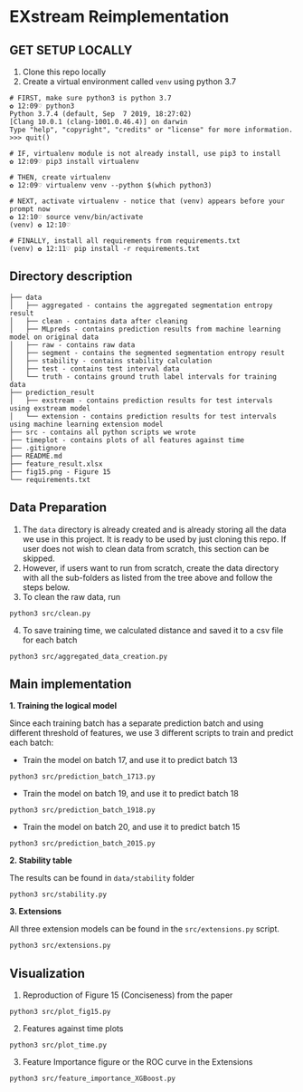# EXstream Reimplementation

## GET SETUP LOCALLY
1. Clone this repo locally
2. Create a virtual environment called `venv` using python 3.7
```
# FIRST, make sure python3 is python 3.7
✿ 12:09♡ python3
Python 3.7.4 (default, Sep  7 2019, 18:27:02)
[Clang 10.0.1 (clang-1001.0.46.4)] on darwin
Type "help", "copyright", "credits" or "license" for more information.
>>> quit()

# IF, virtualenv module is not already install, use pip3 to install
✿ 12:09♡ pip3 install virtualenv

# THEN, create virtualenv
✿ 12:09♡ virtualenv venv --python $(which python3)

# NEXT, activate virtualenv - notice that (venv) appears before your prompt now
✿ 12:10♡ source venv/bin/activate
(venv) ✿ 12:10♡ 

# FINALLY, install all requirements from requirements.txt
(venv) ✿ 12:11♡ pip install -r requirements.txt
```
## Directory description
```
├── data
│   ├── aggregated - contains the aggregated segmentation entropy result
│   ├── clean - contains data after cleaning
│   ├── MLpreds - contains prediction results from machine learning model on original data
│   ├── raw - contains raw data
│   ├── segment - contains the segmented segmentation entropy result
│   ├── stability - contains stability calculation
│   ├── test - contains test interval data
│   └── truth - contains ground truth label intervals for training data
├── prediction_result
│   ├── exstream - contains prediction results for test intervals using exstream model
│   └── extension - contains prediction results for test intervals using machine learning extension model
├── src - contains all python scripts we wrote
├── timeplot - contains plots of all features against time
├── .gitignore
├── README.md
├── feature_result.xlsx
├── fig15.png - Figure 15
└── requirements.txt 
```
## Data Preparation
1. The `data` directory is already created and is already storing all the data we use in this project. It is ready to be used by just cloning this repo. If user does not wish to clean data from scratch, this section can be skipped. 
2. However, if users want to run from scratch, create the data directory with all the sub-folders as listed from the tree above and follow the steps below.
3. To clean the raw data, run
```
python3 src/clean.py
```
4. To save training time, we calculated distance and saved it to a csv file for each batch 
```
python3 src/aggregated_data_creation.py
```

## Main implementation
**1. Training the logical model**

Since each training batch has a separate prediction batch and using different threshold of features, we use 3 different scripts to train and predict each batch:

- Train the model on batch 17, and use it to predict batch 13
```
python3 src/prediction_batch_1713.py
```
- Train the model on batch 19, and use it to predict batch 18
```
python3 src/prediction_batch_1918.py
```
- Train the model on batch 20, and use it to predict batch 15
```
python3 src/prediction_batch_2015.py
```

**2. Stability table**

The results can be found in `data/stability` folder 

```
python3 src/stability.py
```

**3. Extensions**

All three extension models can be found in the `src/extensions.py` script.

```
python3 src/extensions.py
```

## Visualization
1. Reproduction of Figure 15 (Conciseness) from the paper

```
python3 src/plot_fig15.py
```
2. Features against time plots

```
python3 src/plot_time.py
```
3. Feature Importance figure or the ROC curve in the Extensions

```
python3 src/feature_importance_XGBoost.py
```
